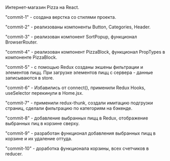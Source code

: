 Интернет-магазин Pizza на React.

"commit-1" - создана верстка со стилями проекта.

"commit-2" - реализованы компоненты Button, Categories, Header.

"commit-3" - реализован компонент SortPopup, функционал BrowserRouter.

"commit-4" - реализован компонент PizzaBlock, функционал PropTypes в компоненте PizzaBlock.

"commit-5" - с помощью Redux созданы экшены фильтрации и элементов пицц. При загрузке элементов пицц с сервера - данные записываются в store.

"commit-6" - Избавились от connect(), применили Redux Hooks, useSelector перекинули в Home.jsx.

"commit-7" - применили redux-thunk, создали имитацию подгрузки страниц, сделали фильтрацию по категориям на бэкенде.

"commit-8" - добавление выбранных пицц в Redux, отображение выбранных пиц в корзине сверху.

"commit-9" - разработан функционал добавления выбранных пицц в корзине и их удаление оттуда.

"commit-10" - доработка функционала корзины, всех счетчиков в reducer.
